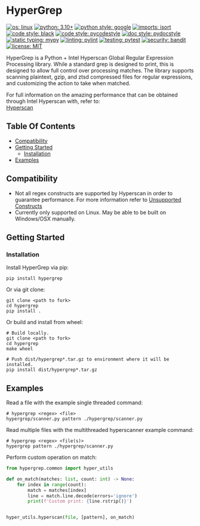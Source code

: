 # HyperGrep

[![os: linux](https://img.shields.io/badge/os-linux-blue)](https://docs.python.org/3.10/)
[![python: 3.10+](https://img.shields.io/badge/python-3.10_|_3.11-blue)](https://devguide.python.org/versions)
[![python style: google](https://img.shields.io/badge/python%20style-google-blue)](https://google.github.io/styleguide/pyguide.html)
[![imports: isort](https://img.shields.io/badge/%20imports-isort-%231674b1?style=flat&labelColor=ef8336)](https://github.com/PyCQA/isort)
[![code style: black](https://img.shields.io/badge/code%20style-black-000000.svg)](https://github.com/psf/black)
[![code style: pycodestyle](https://img.shields.io/badge/code%20style-pycodestyle-green)](https://github.com/PyCQA/pycodestyle)
[![doc style: pydocstyle](https://img.shields.io/badge/doc%20style-pydocstyle-green)](https://github.com/PyCQA/pydocstyle)
[![static typing: mypy](https://img.shields.io/badge/static_typing-mypy-green)](https://github.com/python/mypy)
[![linting: pylint](https://img.shields.io/badge/linting-pylint-yellowgreen)](https://github.com/PyCQA/pylint)
[![testing: pytest](https://img.shields.io/badge/testing-pytest-yellowgreen)](https://github.com/pytest-dev/pytest)
[![security: bandit](https://img.shields.io/badge/security-bandit-black)](https://github.com/PyCQA/bandit)
[![license: MIT](https://img.shields.io/badge/license-MIT-lightgrey)](LICENSE)

HyperGrep is a Python + Intel Hyperscan Global Regular Expression Processing library. While a standard grep is
designed to print, this is designed to allow full control over processing matches. The library supports scanning
plaintext, gzip, and ztsd compressed files for regular expressions, and customizing the action to take when matched.

For full information on the amazing performance that can be obtained through Intel Hyperscan with, refer to:  
[Hyperscan](https://github.com/intel/hyperscan)


## Table Of Contents

  * [Compatibility](#compatibility)
  * [Getting Started](#getting-started)
    * [Installation](#installation)
  * [Examples](#examples)


## Compatibility
- Not all regex constructs are supported by Hyperscan in order to guarantee performance. For more information refer to [Unsupported Constructs](https://intel.github.io/hyperscan/dev-reference/compilation.html#unsupported-constructs)
- Currently only supported on Linux. May be able to be built on Windows/OSX manually.


## Getting Started

### Installation

Install HyperGrep via pip:
```shell
pip install hypergrep
```

Or via git clone:
```shell
git clone <path to fork>
cd hypergrep
pip install .
```

Or build and install from wheel:
```shell
# Build locally.
git clone <path to fork>
cd hypergrep
make wheel

# Push dist/hypergrep*.tar.gz to environment where it will be installed.
pip install dist/hypergrep*.tar.gz
```


## Examples

Read a file with the example single threaded command:
```shell
# hypergrep <regex> <file>
hypergrep/scanner.py pattern ./hypergrep/scanner.py
```

Read multiple files with the multithreaded hyperscanner example command:
```shell
# hypergrep <regex> <file(s)>
hypergrep pattern ./hypergrep/scanner.py
```

Perform custom operation on match:
```python
from hypergrep.common import hyper_utils

def on_match(matches: list, count: int) -> None:
    for index in range(count):
        match = matches[index]
        line = match.line.decode(errors='ignore')
        print(f'Custom print: {line.rstrip()}')


hyper_utils.hyperscan(file, [pattern], on_match)
```
